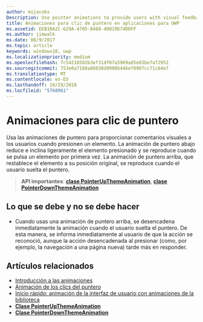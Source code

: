 ```yaml
---
author: mijacobs
Description: Use pointer animations to provide users with visual feedback when the user taps on an item.
title: Animaciones para clic de puntero en aplicaciones para UWP
ms.assetid: EEB10A2C-629A-4705-8468-4D019D74DDFF
ms.author: jimwalk
ms.date: 08/9/2017
ms.topic: article
keywords: windows10, uwp
ms.localizationpriority: medium
ms.openlocfilehash: 7c54218582b3ef31df07a5969ad5e83be7af2952
ms.sourcegitcommit: 753e0a7160a88830d9908b446ef0907cc71c64e7
ms.translationtype: MT
ms.contentlocale: es-ES
ms.lasthandoff: 10/29/2018
ms.locfileid: "5768961"
---
```

# <a name="pointer-click-animations"></a>Animaciones para clic de puntero



Usa las animaciones de puntero para proporcionar comentarios visuales a los usuarios cuando presionen un elemento. La animación de puntero abajo reduce e inclina ligeramente el elemento presionado y se reproduce cuando se pulsa un elemento por primera vez. La animación de puntero arriba, que restablece el elemento a su posición original, se reproduce cuando el usuario suelta el puntero.


> **API importantes**: [**clase PointerUpThemeAnimation**](https://msdn.microsoft.com/library/windows/apps/hh969168), [**clase PointerDownThemeAnimation**](https://msdn.microsoft.com/library/windows/apps/hh969164)


## <a name="dos-and-donts"></a>Lo que se debe y no se debe hacer

-   Cuando usas una animación de puntero arriba, se desencadena inmediatamente la animación cuando el usuario suelta el puntero. De esta manera, se informa inmediatamente al usuario de que la acción se reconoció, aunque la acción desencadenada al presionar (como, por ejemplo, la navegación a una página nueva) tarde más en responder.

## <a name="related-articles"></a>Artículos relacionados

* [Introducción a las animaciones](https://msdn.microsoft.com/library/windows/apps/mt187350)
* [Animación de los clics del puntero](https://msdn.microsoft.com/library/windows/apps/xaml/jj649432)
* [Inicio rápido: animación de la interfaz de usuario con animaciones de la biblioteca](https://msdn.microsoft.com/library/windows/apps/xaml/hh452703)
* [**Clase PointerUpThemeAnimation**](https://msdn.microsoft.com/library/windows/apps/hh969168)
* [**Clase PointerDownThemeAnimation**](https://msdn.microsoft.com/library/windows/apps/hh969164)

 

 




